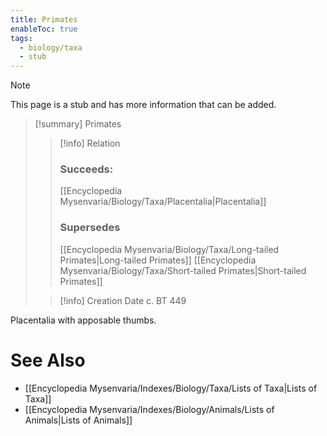 ```yaml
---
title: Primates
enableToc: true
tags:
  - biology/taxa
  - stub
---
```


> [!note]
> This page is a stub and has more information that can be added.

> [!summary] Primates
> > [!info] Relation
> > ### Succeeds:
> > [[Encyclopedia Mysenvaria/Biology/Taxa/Placentalia|Placentalia]]
> > ### Supersedes 
> > [[Encyclopedia Mysenvaria/Biology/Taxa/Long-tailed Primates|Long-tailed Primates]]
> > [[Encyclopedia Mysenvaria/Biology/Taxa/Short-tailed Primates|Short-tailed Primates]]
>
> > [!info] Creation Date
> > c. BT 449

Placentalia with apposable thumbs.

# See Also
- [[Encyclopedia Mysenvaria/Indexes/Biology/Taxa/Lists of Taxa|Lists of Taxa]]
- [[Encyclopedia Mysenvaria/Indexes/Biology/Animals/Lists of Animals|Lists of Animals]]
